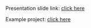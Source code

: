 Presentation slide link:
[click here](https://docs.google.com/presentation/d/1GXzPX-gpRTs0w9lVcL1XREQtqb5gWYNibqTtPJ17Jjo/edit?usp=sharing)

Example project:
[click here](https://github.com/dotm/clean_architecture)